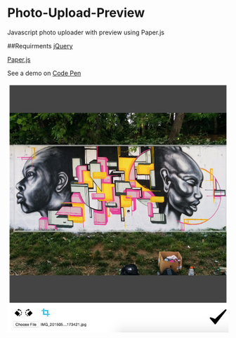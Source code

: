 # Photo-Upload-Preview
Javascript photo uploader with preview using Paper.js

##Requirments
[jQuery](https://jquery.com/)

[Paper.js](http://paperjs.org/)

See a demo on [Code Pen](http://codepen.io/alecdhuse/pen/aONoyP)

![Screen Shot](https://github.com/alecdhuse/Photo-Upload-Preview/blob/master/screen-shots/screen-shot-1.jpg)
